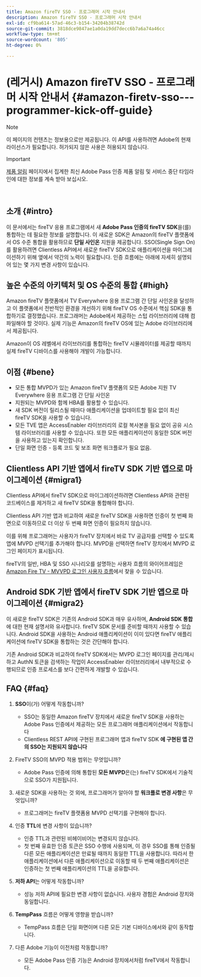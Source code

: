 ```yaml
---
title: Amazon fireTV SSO - 프로그래머 시작 안내서
description: Amazon fireTV SSO - 프로그래머 시작 안내서
exl-id: cf9ba614-57ad-46c3-b154-34204b38742d
source-git-commit: 3818dce9847ae1a0da19dd7decc6b7a6a74a46cc
workflow-type: tm+mt
source-wordcount: '805'
ht-degree: 0%

---
```


# (레거시) Amazon fireTV SSO - 프로그래머 시작 안내서 {#amazon-firetv-sso---programmer-kick-off-guide}

>[!NOTE]
>
>이 페이지의 컨텐츠는 정보용으로만 제공됩니다. 이 API를 사용하려면 Adobe의 현재 라이선스가 필요합니다. 허가되지 않은 사용은 허용되지 않습니다.

>[!IMPORTANT]
>
> [제품 알림](/help/authentication/product-announcements.md) 페이지에서 집계한 최신 Adobe Pass 인증 제품 알림 및 서비스 중단 타임라인에 대한 정보를 계속 받아 보십시오.

</br>

## 소개 {#intro}

이 문서에서는 fireTV 응용 프로그램에서 새 **Adobe Pass 인증의 fireTV SDK**&#x200B;을(를) 통합하는 데 필요한 정보를 설명합니다. 이 새로운 SDK은 Amazon의 fireTV 플랫폼에서 OS 수준 통합을 활용하므로 **단일 사인온** 지원을 제공합니다. SSO(Single Sign On)를 활용하려면 Clientless API에서 새로운 fireTV SDK으로 애플리케이션을 마이그레이션하기 위해 옆에서 약간의 노력이 필요합니다. 인증 흐름에는 아래에 자세히 설명되어 있는 몇 가지 변경 사항이 있습니다.

## 높은 수준의 아키텍처 및 OS 수준의 통합 {#high}

Amazon fireTV 플랫폼에서 TV Everywhere 응용 프로그램 간 단일 사인온을 달성하고 이 플랫폼에서 전반적인 환경을 개선하기 위해 fireTV OS 수준에서 핵심 SDK을 통합하기로 결정했습니다. 프로그래머는 Adobe에서 제공하는 스텁 라이브러리에 대해 컴파일해야 할 것이다. 실제 기능은 Amazon의 fireTV OS에 있는 Adobe 라이브러리에서 제공됩니다.

Amazon이 OS 레벨에서 라이브러리를 통합하는 fireTV 시뮬레이터를 제공할 때까지 실제 fireTV 디바이스를 사용해야 개발이 가능합니다.

## 이점 {#bene}

* 모든 통합 MVPD가 있는 Amazon fireTV 플랫폼의 모든 Adobe 지원 TV Everywhere 응용 프로그램 간 단일 사인온
* 지원되는 MVPD와 함께 HBA를 활용할 수 있습니다.
* 새 SDK 버전이 릴리스될 때마다 애플리케이션을 업데이트할 필요 없이 최신 fireTV SDK을 사용할 수 있습니다.
* 모든 TVE 앱은 AccessEnabler 라이브러리의 로컬 복사본을 필요 없이 공유 시스템 라이브러리를 사용할 수 있습니다. 또한 모든 애플리케이션이 동일한 SDK 버전을 사용하고 있는지 확인합니다.
* 단일 화면 인증 - 등록 코드 및 보조 화면 워크플로가 필요 없음.

## Clientless API 기반 앱에서 fireTV SDK 기반 앱으로 마이그레이션 {#migra1}

Clientless API에서 fireTV SDK으로 마이그레이션하려면 Clientless API와 관련된 코드베이스를 제거하고 새 fireTV SDK을 통합해야 합니다.

Clientless API 기반 앱과 비교하여 새로운 fireTV SDK을 사용하면 인증이 첫 번째 화면으로 이동하므로 더 이상 두 번째 화면 인증이 필요하지 않습니다.

이를 위해 프로그래머는 사용자가 fireTV 장치에서 바로 TV 공급자를 선택할 수 있도록 앱에 MVPD 선택기를 추가해야 합니다. MVPD을 선택하면 fireTV 장치에서 MVPD 로그인 페이지가 표시됩니다.

fireTV의 일반, HBA 및 SSO 시나리오를 설명하는 사용자 흐름의 와이어프레임은 [Amazon Fire TV - MVVPD 로그인 사용자 흐름](https://xd.adobe.com/view/9058288e-4b67-43a1-9d5b-5f76ede6c51e/)에서 찾을 수 있습니다.

## Android SDK 기반 앱에서 fireTV SDK 기반 앱으로 마이그레이션 {#migra2}

이 새로운 fireTV SDK은 기존의 Android SDK과 매우 유사하며, **Android SDK 통합**&#x200B;에 대한 현재 설명서와 유사합니다. <!--http://tve.helpdocsonline.com/android-technical-overview-->fireTV SDK 문서를 준비할 때까지 사용할 수 있습니다. Android SDK을 사용하는 Android 애플리케이션이 이미 있다면 fireTV 애플리케이션에 fireTV SDK을 통합하는 것은 간단해야 합니다.

기존 Android SDK과 비교하여 fireTV SDK에서는 MVPD 로그인 페이지를 관리/제시하고 AuthN 토큰을 검색하는 작업이 AccessEnabler 라이브러리에서 내부적으로 수행되므로 인증 프로세스를 보다 간편하게 개발할 수 있습니다.

## FAQ {#faq}

1. **SSO**&#x200B;이(가) 어떻게 작동합니까?

   * SSO는 동일한 Amazon fireTV 장치에서 새로운 fireTV SDK을 사용하는 Adobe Pass 인증에서 제공하는 모든 프로그래머 애플리케이션에서 작동합니다
   * Clientless REST API에 구현된 프로그래머 앱과 fireTV SDK **에 구현된 앱 간의 SSO는 지원되지 않습니다**

1. FireTV SSO의 MVPD 적용 범위는 무엇입니까?

   * Adobe Pass 인증에 의해 통합된 **모든 MVPD**&#x200B;은(는) fireTV SDK에서 기술적으로 SSO가 지원됩니다.

1. 새로운 SDK을 사용하는 것 외에, 프로그래머가 알아야 할 **워크플로 변경 사항**&#x200B;은 무엇입니까?

   * 프로그래머는 fireTV 플랫폼용 MVPD 선택기를 구현해야 합니다.

1. 인증 **TTL**&#x200B;에 변경 사항이 있습니까?

   * 인증 TTL과 관련된 비헤이비어는 변경되지 않습니다.
   * 첫 번째 유효한 인증 토큰은 SSO 수행에 사용되며, 이 경우 SSO를 통해 인증될 다른 모든 애플리케이션은 만료될 때까지 동일한 TTL을 사용합니다. 따라서 한 애플리케이션에서 다른 애플리케이션으로 이동할 때 두 번째 애플리케이션은 인증하는 첫 번째 애플리케이션의 TTL을 공유합니다.

1. **저하 API**&#x200B;는 어떻게 작동합니까?

   * 성능 저하 API에 필요한 변경 사항이 없습니다. 사용자 경험은 Android 장치와 동일합니다.

1. **TempPass** 흐름은 어떻게 영향을 받습니까?

   * TempPass 흐름은 단일 화면이며 다른 모든 기본 디바이스에서와 같이 동작합니다.

1. 다른 Adobe 기능이 이전처럼 작동합니까?

   * 모든 Adobe Pass 인증 기능은 Android 장치에서처럼 fireTV에서 작동합니다.
